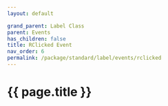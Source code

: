```yaml
---
layout: default

grand_parent: Label Class
parent: Events
has_children: false
title: RClicked Event
nav_order: 6
permalink: /package/standard/label/events/rclicked
---
```

# {{ page.title }}
